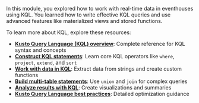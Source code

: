 In this module, you explored how to work with real-time data in eventhouses using KQL. You learned how to write effective KQL queries and use advanced features like materialized views and stored functions.

To learn more about KQL, explore these resources:

- **[Kusto Query Language (KQL) overview](/kusto/query/?view=microsoft-fabric&preserve-view=true&azure-portal=true)**: Complete reference for KQL syntax and concepts
- **[Construct KQL statements](/training/modules/construct-kusto-query-language-statements/?azure-portal=true)**: Learn core KQL operators like `where`, `project`, `extend`, and `sort`
- **[Work with data in KQL](/training/modules/work-with-data-kusto-query-language/?azure-portal=true)**: Extract data from strings and create custom functions
- **[Build multi-table statements](/training/modules/build-multi-table-statements-kusto-query-language/?azure-portal=true)**: Use `union` and `join` for complex queries
- **[Analyze results with KQL](/training/modules/analyze-results-kusto-query-language/?azure-portal=true)**: Create visualizations and summaries
- **[Kusto Query Language best practices](/kusto/query/best-practices?view=microsoft-fabric&azure-portal=true)**: Detailed optimization guidance
